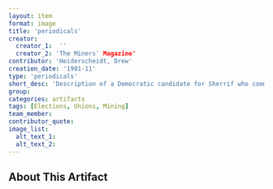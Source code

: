 ```yaml
---
layout: item
format: image
title: 'periodicals'
creator: 
  creator_1:  ''
  creator_2: 'The Miners' Magazine'
contributor: 'Heiderscheidt, Drew'
creation_date: '1901-11'
type: 'periodicals'
short_desc: 'Description of a Democratic candidate for Sherrif who commanded the respect of Miners and Laborers.'
group: 
categories: artifacts 
tags: [Elections, Unions, Mining]
team_member: 
contributor_quote: 
image_list: 
  alt_text_1: 
  alt_text_2: 
---
```

## About This Artifact


